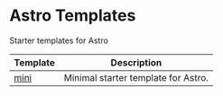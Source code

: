 # Astro Templates

Starter templates for Astro

| Template                                                                   | Description                         |
| -------------------------------------------------------------------------- | ----------------------------------- |
| [mini](https://github.com/vfshera/astro-templates/tree/main/packages/mini) | Minimal starter template for Astro. |
